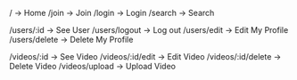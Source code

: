 / -> Home
/join -> Join
/login -> Login
/search -> Search

/users/:id -> See User
/users/logout -> Log out
/users/edit -> Edit My Profile
/users/delete -> Delete My Profile

/videos/:id -> See Video
/videos/:id/edit -> Edit Video
/videos/:id/delete -> Delete Video
/videos/upload -> Upload Video
